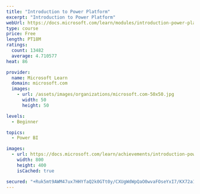 ```yaml
---
title: "Introduction to Power Platform"
excerpt: "Introduction to Power Platform"
webUrl: https://docs.microsoft.com/learn/modules/introduction-power-platform/
type: course
price: Free
length: PT18M
ratings:
  count: 13482
  average: 4.710577
heat: 86

provider:
  name: Microsoft Learn
  domain: microsoft.com
  images:
    - url: /assets/images/organizations/microsoft.com-50x50.jpg
      width: 50
      height: 50

levels:
  - Beginner

topics:
  - Power BI

images:
  - url: https://docs.microsoft.com/learn/achievements/introduction-power-platform-social.png
    width: 800
    height: 400
    isCached: true

secured: "+Ruk5mt9AWM47ux7HHYfaQ2k0GTt0y/CXUgWdWpQaO0wvaFOseYxI7/KX72a1eML7OSZGJ0F8vlBE9p/GRrFubc/8DXLHrOfJHh5x9cQrRl8FvZXvtOvmc8mBcWtuPhOnhp9mvGilZLKrsI8nFApWJ+ZSsqTEbjFKtMaI/eLD6smSW0l18S70jHYTgAY992jijs5o8QfzWGBVV46qDNXCO65BiXNlft5XRnpMGtKhN0rSg1Bfr1wZBpDbwS1FI5/pChSNqpAH9xvbLE7uxgxnsFMturaJA9vu8LINZ/wbdMydyCRnLnoOxnrlgeIDBZvC1HKUbc6/KYdcsS9HoEBl2I1zdVazaWXo3LzWXaQ7vQ0uGxr7W9Eq6LPeSuZIUx3puZj5t+9TvQG64cutEaK4lhH0fVP/6OM/+BqU5+BQnVB/AIyYYWRFwhX/3Nt/yeo;7hDMYqHEESCu+G3rPybVzQ=="
---
```


